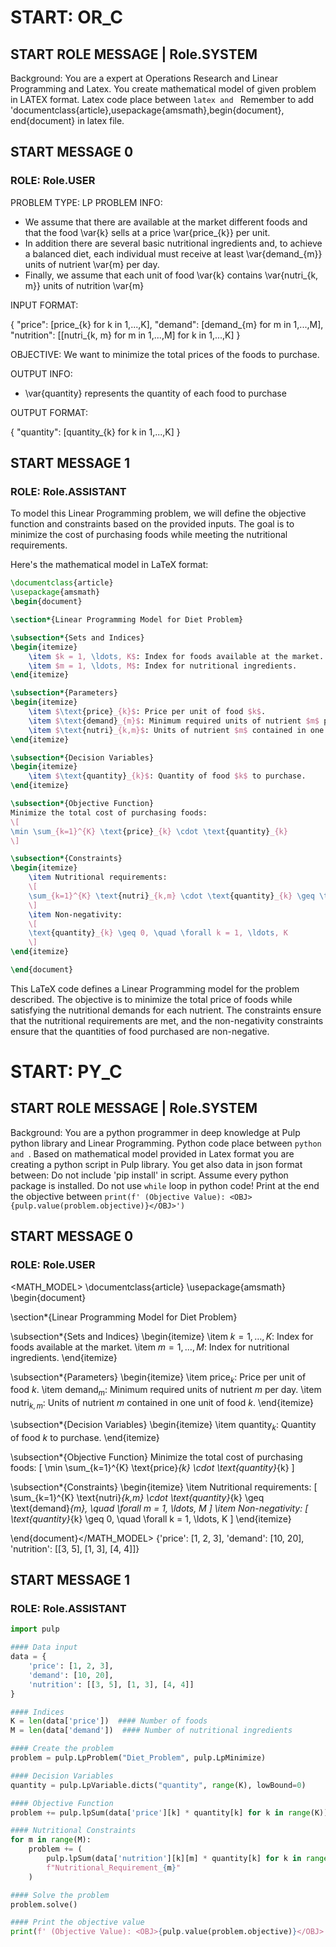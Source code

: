 # START: OR_C 
## START ROLE MESSAGE | Role.SYSTEM 
Background: You are a expert at Operations Research and Linear Programming and Latex. You create mathematical model of given problem in LATEX format. Latex code place between ```latex and ``` Remember to add 'documentclass{article},usepackage{amsmath},begin{document}, end{document} in latex file. 
## START MESSAGE 0 
### ROLE: Role.USER
<DESCRIPTION>
PROBLEM TYPE: LP
PROBLEM INFO:

- We assume that there are available at the market different foods and that the food \var{k} sells at a price \var{price_{k}} per unit. 
- In addition there are several basic nutritional ingredients and, to achieve a balanced diet, each individual must receive at least \var{demand_{m}} units of nutrient \var{m} per day. 
- Finally, we assume that each unit of food \var{k} contains \var{nutri_{k, m}} units of nutrition \var{m}

INPUT FORMAT:

{
	"price": [price_{k} for k in 1,...,K],
	"demand": [demand_{m} for m in 1,...,M],
	"nutrition": [[nutri_{k, m} for m in 1,...,M] for k in 1,...,K]
}


OBJECTIVE: We want to minimize the total prices of the foods to purchase.

OUTPUT INFO:

- \var{quantity} represents the quantity of each food to purchase

OUTPUT FORMAT:

{
	"quantity": [quantity_{k} for k in 1,...,K]
}
</DESCRIPTION>


## START MESSAGE 1 
### ROLE: Role.ASSISTANT
To model this Linear Programming problem, we will define the objective function and constraints based on the provided inputs. The goal is to minimize the cost of purchasing foods while meeting the nutritional requirements.

Here's the mathematical model in LaTeX format:

```latex
\documentclass{article}
\usepackage{amsmath}
\begin{document}

\section*{Linear Programming Model for Diet Problem}

\subsection*{Sets and Indices}
\begin{itemize}
    \item $k = 1, \ldots, K$: Index for foods available at the market.
    \item $m = 1, \ldots, M$: Index for nutritional ingredients.
\end{itemize}

\subsection*{Parameters}
\begin{itemize}
    \item $\text{price}_{k}$: Price per unit of food $k$.
    \item $\text{demand}_{m}$: Minimum required units of nutrient $m$ per day.
    \item $\text{nutri}_{k,m}$: Units of nutrient $m$ contained in one unit of food $k$.
\end{itemize}

\subsection*{Decision Variables}
\begin{itemize}
    \item $\text{quantity}_{k}$: Quantity of food $k$ to purchase.
\end{itemize}

\subsection*{Objective Function}
Minimize the total cost of purchasing foods:
\[
\min \sum_{k=1}^{K} \text{price}_{k} \cdot \text{quantity}_{k}
\]

\subsection*{Constraints}
\begin{itemize}
    \item Nutritional requirements:
    \[
    \sum_{k=1}^{K} \text{nutri}_{k,m} \cdot \text{quantity}_{k} \geq \text{demand}_{m}, \quad \forall m = 1, \ldots, M
    \]
    \item Non-negativity:
    \[
    \text{quantity}_{k} \geq 0, \quad \forall k = 1, \ldots, K
    \]
\end{itemize}

\end{document}
```

This LaTeX code defines a Linear Programming model for the problem described. The objective is to minimize the total price of foods while satisfying the nutritional demands for each nutrient. The constraints ensure that the nutritional requirements are met, and the non-negativity constraints ensure that the quantities of food purchased are non-negative.

# START: PY_C 
## START ROLE MESSAGE | Role.SYSTEM 
Background: You are a python programmer in deep knowledge at Pulp python library and Linear Programming. Python code place between ```python and ```. Based on mathematical model provided in Latex format you are creating a python script in Pulp library. You get also data in json format between: <DATA></DATA> Do not include 'pip install' in script. Assume every python package is installed. Do not use `while` loop in python code! Print at the end the objective between <OBJ></OBJ> `print(f' (Objective Value): <OBJ>{pulp.value(problem.objective)}</OBJ>')` 
## START MESSAGE 0 
### ROLE: Role.USER
<MATH_MODEL>
\documentclass{article}
\usepackage{amsmath}
\begin{document}

\section*{Linear Programming Model for Diet Problem}

\subsection*{Sets and Indices}
\begin{itemize}
    \item $k = 1, \ldots, K$: Index for foods available at the market.
    \item $m = 1, \ldots, M$: Index for nutritional ingredients.
\end{itemize}

\subsection*{Parameters}
\begin{itemize}
    \item $\text{price}_{k}$: Price per unit of food $k$.
    \item $\text{demand}_{m}$: Minimum required units of nutrient $m$ per day.
    \item $\text{nutri}_{k,m}$: Units of nutrient $m$ contained in one unit of food $k$.
\end{itemize}

\subsection*{Decision Variables}
\begin{itemize}
    \item $\text{quantity}_{k}$: Quantity of food $k$ to purchase.
\end{itemize}

\subsection*{Objective Function}
Minimize the total cost of purchasing foods:
\[
\min \sum_{k=1}^{K} \text{price}_{k} \cdot \text{quantity}_{k}
\]

\subsection*{Constraints}
\begin{itemize}
    \item Nutritional requirements:
    \[
    \sum_{k=1}^{K} \text{nutri}_{k,m} \cdot \text{quantity}_{k} \geq \text{demand}_{m}, \quad \forall m = 1, \ldots, M
    \]
    \item Non-negativity:
    \[
    \text{quantity}_{k} \geq 0, \quad \forall k = 1, \ldots, K
    \]
\end{itemize}

\end{document}</MATH_MODEL>
<DATA>
{'price': [1, 2, 3], 'demand': [10, 20], 'nutrition': [[3, 5], [1, 3], [4, 4]]}</DATA>


## START MESSAGE 1 
### ROLE: Role.ASSISTANT
```python
import pulp

#### Data input
data = {
    'price': [1, 2, 3],
    'demand': [10, 20],
    'nutrition': [[3, 5], [1, 3], [4, 4]]
}

#### Indices
K = len(data['price'])  #### Number of foods
M = len(data['demand'])  #### Number of nutritional ingredients

#### Create the problem
problem = pulp.LpProblem("Diet_Problem", pulp.LpMinimize)

#### Decision Variables
quantity = pulp.LpVariable.dicts("quantity", range(K), lowBound=0)

#### Objective Function
problem += pulp.lpSum(data['price'][k] * quantity[k] for k in range(K)), "Total_Cost"

#### Nutritional Constraints
for m in range(M):
    problem += (
        pulp.lpSum(data['nutrition'][k][m] * quantity[k] for k in range(K)) >= data['demand'][m],
        f"Nutritional_Requirement_{m}"
    )

#### Solve the problem
problem.solve()

#### Print the objective value
print(f' (Objective Value): <OBJ>{pulp.value(problem.objective)}</OBJ>')
```

